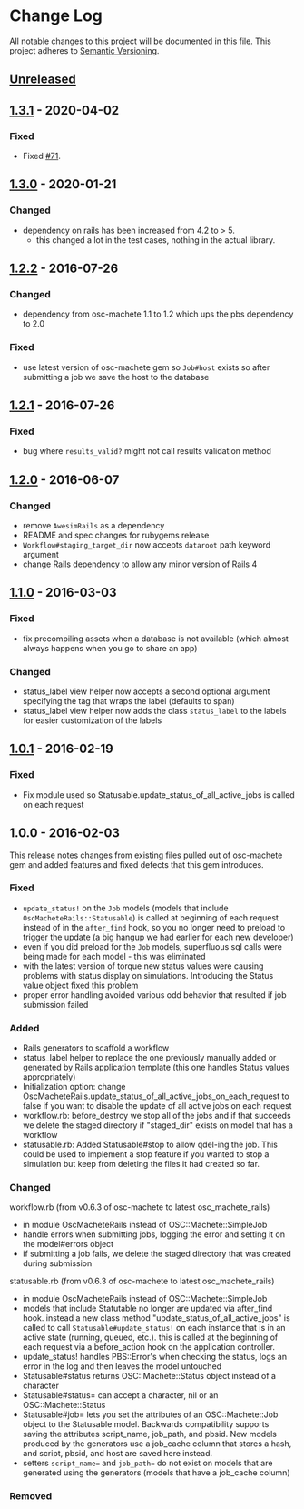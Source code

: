 # Change Log

All notable changes to this project will be documented in this file.
This project adheres to [Semantic Versioning](http://semver.org/).

## [Unreleased]
## [1.3.1] - 2020-04-02
### Fixed

- Fixed [#71](https://github.com/OSC/osc_machete_rails/pull/71).

## [1.3.0] - 2020-01-21

### Changed

- dependency on rails has been increased from 4.2 to > 5.
  -  this changed a lot in the test cases, nothing in the actual library.

## [1.2.2] - 2016-07-26

### Changed

- dependency from osc-machete 1.1 to 1.2 which ups the pbs dependency to 2.0

### Fixed

- use latest version of osc-machete gem so `Job#host` exists so after submitting a
  job we save the host to the database

## [1.2.1] - 2016-07-26

### Fixed

- bug where `results_valid?` might not call results validation method

## [1.2.0] - 2016-06-07

### Changed

- remove `AwesimRails` as a dependency
- README and spec changes for rubygems release
- `Workflow#staging_target_dir` now accepts `dataroot` path keyword argument
- change Rails dependency to allow any minor version of Rails 4

## [1.1.0] - 2016-03-03

### Fixed

- fix precompiling assets when a database is not available (which almost always happens when you go to share an app)

### Changed

- status_label view helper now accepts a second optional argument specifying the tag that wraps the label (defaults to span)
- status_label view helper now adds the class `status_label` to the labels for easier customization of the labels

## [1.0.1] - 2016-02-19

### Fixed

- Fix module used so Statusable.update_status_of_all_active_jobs is called on each request

## 1.0.0 - 2016-02-03

This release notes changes from existing files pulled out of osc-machete gem and
added features and fixed defects that this gem introduces.

### Fixed

- `update_status!` on the `Job` models (models that include `OscMacheteRails::Statusable`) is called at beginning of each request instead of in the `after_find` hook, so you no longer need to preload to trigger the update (a big hangup we had earlier for each new developer)
- even if you did preload for the `Job` models, superfluous sql calls were being made for each model - this was eliminated
- with the latest version of torque new status values were causing problems with status display on simulations. Introducing the Status value object fixed this problem
- proper error handling avoided various odd behavior that resulted if job submission failed

### Added

- Rails generators to scaffold a workflow
- status_label helper to replace the one previously manually added or generated by Rails application template (this one handles Status values appropriately)
- Initialization option: change OscMacheteRails.update_status_of_all_active_jobs_on_each_request to false if you want to disable the update of all active jobs on each request
- workflow.rb: before_destroy we stop all of the jobs and if that succeeds we delete the staged directory if "staged_dir" exists on model that has a workflow
- statusable.rb: Added Statusable#stop to allow qdel-ing the job. This could be used to implement a stop feature if you wanted to stop a simulation but keep from deleting the files it had created so far.


### Changed

workflow.rb (from v0.6.3 of osc-machete to latest osc_machete_rails)

- in module OscMacheteRails instead of OSC::Machete::SimpleJob
- handle errors when submitting jobs, logging the error and setting it on the model#errors object
- if submitting a job fails, we delete the staged directory that was created during submission

statusable.rb (from v0.6.3 of osc-machete to latest osc_machete_rails)

- in module OscMacheteRails instead of OSC::Machete::SimpleJob
- models that include Statutable no longer are updated via after_find hook. instead a new class method "update_status_of_all_active_jobs" is called to call `Statusable#update_status!` on each instance that is in an active state (running, queued, etc.). this is called at the beginning of each request via a before_action hook on the application controller.
- update_status! handles PBS::Error's when checking the status, logs an error in the log and then leaves the model untouched
- Statusable#status returns OSC::Machete::Status object instead of a character
- Statusable#status= can accept a character, nil or an OSC::Machete::Status
- Statusable#job= lets you set the attributes of an OSC::Machete::Job object to the Statusable model. Backwards compatibility supports saving the attributes script_name, job_path, and pbsid. New models produced by the generators use a job_cache column that stores a hash, and script, pbsid, and host are saved here instead.
- setters `script_name=` and `job_path=` do not exist on models that are generated using the generators (models that have a job_cache column)



### Removed


[Unreleased]: https://github.com/OSC/osc_machete_rails/compare/v1.3.1...master
[1.3.1]: https://github.com/OSC/osc_machete_rails/compare/v1.3.0...v1.3.1
[1.3.0]: https://github.com/OSC/osc_machete_rails/compare/v1.2.2...v1.3.0
[1.2.2]: https://github.com/OSC/osc_machete_rails/compare/v1.2.1...v1.2.2
[1.2.1]: https://github.com/OSC/osc_machete_rails/compare/v1.2.0...v1.2.1
[1.2.0]: https://github.com/OSC/osc_machete_rails/compare/v1.1.0...v1.2.0
[1.1.0]: https://github.com/OSC/osc_machete_rails/compare/v1.0.1...v1.1.0
[1.0.1]: https://github.com/OSC/osc_machete_rails/compare/v1.0.0...v1.0.1

